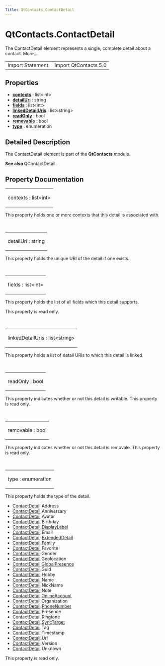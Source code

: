 ```yaml
---
Title: QtContacts.ContactDetail
---
```


# QtContacts.ContactDetail

<span class="subtitle"></span>
<!-- $$$ContactDetail-brief -->
<p>The ContactDetail element represents a single, complete detail about a contact. More...</p>
<!-- @@@ContactDetail -->
<table class="alignedsummary">
<tr><td class="memItemLeft rightAlign topAlign"> Import Statement:</td><td class="memItemRight bottomAlign"> import QtContacts 5.0</td></tr></table><ul>
</ul>
<h2 id="properties">Properties</h2>
<ul>
<li class="fn"><b><b><a href="#contexts-prop">contexts</a></b></b> : list&lt;int&gt;</li>
<li class="fn"><b><b><a href="#detailUri-prop">detailUri</a></b></b> : string</li>
<li class="fn"><b><b><a href="#fields-prop">fields</a></b></b> : list&lt;int&gt;</li>
<li class="fn"><b><b><a href="#linkedDetailUris-prop">linkedDetailUris</a></b></b> : list&lt;string&gt;</li>
<li class="fn"><b><b><a href="#readOnly-prop">readOnly</a></b></b> : bool</li>
<li class="fn"><b><b><a href="#removable-prop">removable</a></b></b> : bool</li>
<li class="fn"><b><b><a href="#type-prop">type</a></b></b> : enumeration</li>
</ul>
<!-- $$$ContactDetail-description -->
<h2 id="details">Detailed Description</h2>
</p>
<p>The ContactDetail element is part of the <b>QtContacts</b> module.</p>
<p><b>See also </b>QContactDetail.</p>
<!-- @@@ContactDetail -->
<h2>Property Documentation</h2>
<!-- $$$contexts -->
<table class="qmlname"><tr valign="top" id="contexts-prop"><td class="tblQmlPropNode"><p><span class="name">contexts</span> : <span class="type">list</span>&lt;<span class="type">int</span>&gt;</p></td></tr></table><p>This property holds one or more contexts that this detail is associated with.</p>
<!-- @@@contexts -->
<br/>
<!-- $$$detailUri -->
<table class="qmlname"><tr valign="top" id="detailUri-prop"><td class="tblQmlPropNode"><p><span class="name">detailUri</span> : <span class="type">string</span></p></td></tr></table><p>This property holds the unique URI of the detail if one exists.</p>
<!-- @@@detailUri -->
<br/>
<!-- $$$fields -->
<table class="qmlname"><tr valign="top" id="fields-prop"><td class="tblQmlPropNode"><p><span class="name">fields</span> : <span class="type">list</span>&lt;<span class="type">int</span>&gt;</p></td></tr></table><p>This property holds the list of all fields which this detail supports.</p>
<p>This property is read only.</p>
<!-- @@@fields -->
<br/>
<!-- $$$linkedDetailUris -->
<table class="qmlname"><tr valign="top" id="linkedDetailUris-prop"><td class="tblQmlPropNode"><p><span class="name">linkedDetailUris</span> : <span class="type">list</span>&lt;<span class="type">string</span>&gt;</p></td></tr></table><p>This property holds a list of detail URIs to which this detail is linked.</p>
<!-- @@@linkedDetailUris -->
<br/>
<!-- $$$readOnly -->
<table class="qmlname"><tr valign="top" id="readOnly-prop"><td class="tblQmlPropNode"><p><span class="name">readOnly</span> : <span class="type">bool</span></p></td></tr></table><p>This property indicates whether or not this detail is writable. This property is read only.</p>
<!-- @@@readOnly -->
<br/>
<!-- $$$removable -->
<table class="qmlname"><tr valign="top" id="removable-prop"><td class="tblQmlPropNode"><p><span class="name">removable</span> : <span class="type">bool</span></p></td></tr></table><p>This property indicates whether or not this detail is removale. This property is read only.</p>
<!-- @@@removable -->
<br/>
<!-- $$$type -->
<table class="qmlname"><tr valign="top" id="type-prop"><td class="tblQmlPropNode"><p><span class="name">type</span> : <span class="type">enumeration</span></p></td></tr></table><p>This property holds the type of the detail.</p>
<ul>
<li><a href="index.html">ContactDetail</a>.Address</li>
<li><a href="index.html">ContactDetail</a>.Anniversary</li>
<li><a href="index.html">ContactDetail</a>.Avatar</li>
<li><a href="index.html">ContactDetail</a>.Birthday</li>
<li><a href="index.html">ContactDetail</a>.<a href="QtContacts.DisplayLabel.md">DisplayLabel</a></li>
<li><a href="index.html">ContactDetail</a>.Email</li>
<li><a href="index.html">ContactDetail</a>.<a href="QtContacts.ExtendedDetail.md">ExtendedDetail</a></li>
<li><a href="index.html">ContactDetail</a>.Family</li>
<li><a href="index.html">ContactDetail</a>.Favorite</li>
<li><a href="index.html">ContactDetail</a>.Gender</li>
<li><a href="index.html">ContactDetail</a>.Geolocation</li>
<li><a href="index.html">ContactDetail</a>.<a href="QtContacts.GlobalPresence.md">GlobalPresence</a></li>
<li><a href="index.html">ContactDetail</a>.Guid</li>
<li><a href="index.html">ContactDetail</a>.Hobby</li>
<li><a href="index.html">ContactDetail</a>.Name</li>
<li><a href="index.html">ContactDetail</a>.NickName</li>
<li><a href="index.html">ContactDetail</a>.Note</li>
<li><a href="index.html">ContactDetail</a>.<a href="QtContacts.OnlineAccount.md">OnlineAccount</a></li>
<li><a href="index.html">ContactDetail</a>.Organization</li>
<li><a href="index.html">ContactDetail</a>.<a href="QtContacts.PhoneNumber.md">PhoneNumber</a></li>
<li><a href="index.html">ContactDetail</a>.Presence</li>
<li><a href="index.html">ContactDetail</a>.Ringtone</li>
<li><a href="index.html">ContactDetail</a>.<a href="QtContacts.SyncTarget.md">SyncTarget</a></li>
<li><a href="index.html">ContactDetail</a>.Tag</li>
<li><a href="index.html">ContactDetail</a>.Timestamp</li>
<li><a href="index.html">ContactDetail</a>.Url</li>
<li><a href="index.html">ContactDetail</a>.Version</li>
<li><a href="index.html">ContactDetail</a>.Unknown</li>
</ul>
<p>This property is read only.</p>
<!-- @@@type -->
<br/>
